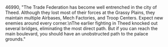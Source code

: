 ﻿46990, "The Trade Federation has become well entrenched in the city of Theed. Although they lost most of their forces at the Grassy Plains, they maintain multiple Airbases, Mech Factories, and Troop Centers.  Expect new enemies around every corner.\nThe earlier fighting in Theed knocked out several bridges, eliminating the most direct path.  But if you can reach the main boulevard, you should have an unobstructed path to the palace grounds."

